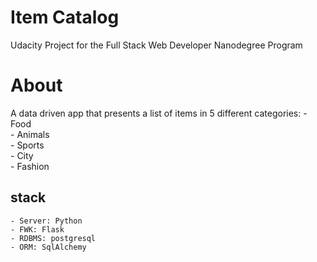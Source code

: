 # Item Catalog
Udacity Project for the Full Stack Web Developer Nanodegree Program

# About
A data driven app that presents a list of items in 5 different categories: 
	- Food<br>
	- Animals<br>
	- Sports<br>
	- City<br>
	- Fashion<br>  

## stack 
	- Server: Python
	- FWK: Flask
	- RDBMS: postgresql
	- ORM: SqlAlchemy 
